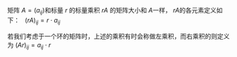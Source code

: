 矩阵 ${\displaystyle A=(a_{ij})}$和标量 $r$ 的标量乘积 ${\displaystyle rA}$ 的矩阵大小和 $A$一样， ${\displaystyle rA}$的各元素定义如下：
   ${\displaystyle (rA)_{ij}=r\cdot a_{ij}\ }$   

若我们考虑于一个环的矩阵时，上述的乘积有时会称做左乘积，而右乘积的则定义为
 ${\displaystyle (Ar)_{ij}=a_{ij}\cdot r\ }$
 